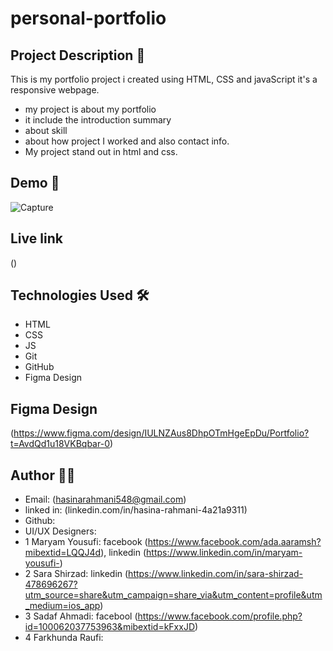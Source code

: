 # personal-portfolio

## Project Description 📝
  This is my portfolio project i created using HTML, CSS and javaScript it's a responsive webpage.

- my project is about my portfolio
- it include the introduction summary
- about skill
- about how project I worked and also contact info.
- My project stand out in html and css.


## Demo 📸
![Capture](https://github.com/user-attachments/assets/e7fc40c0-6034-4737-955b-697b761d3d48)

## Live link
()

## Technologies Used 🛠️
- HTML
- CSS
- JS
- Git
- GitHub
- Figma Design

## Figma Design
  (https://www.figma.com/design/IULNZAus8DhpOTmHgeEpDu/Portfolio?t=AvdQd1u18VKBqbar-0)

## Author 👩‍💻

- Email: (hasinarahmani548@gmail.com)
- linked in: (linkedin.com/in/hasina-rahmani-4a21a9311)
- Github:
- UI/UX Designers: 
- 1 Maryam Yousufi: facebook (https://www.facebook.com/ada.aaramsh?mibextid=LQQJ4d), linkedin (https://www.linkedin.com/in/maryam-yousufi-)
- 2 Sara Shirzad: linkedin (https://www.linkedin.com/in/sara-shirzad-478696267?utm_source=share&utm_campaign=share_via&utm_content=profile&utm_medium=ios_app)
- 3 Sadaf Ahmadi: facebool (https://www.facebook.com/profile.php?id=100062037753963&mibextid=kFxxJD)
- 4 Farkhunda Raufi:
